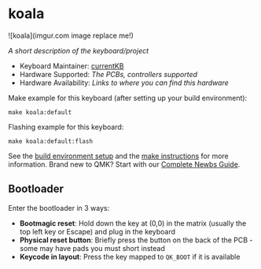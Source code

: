 # koala

![koala](imgur.com image replace me!)

*A short description of the keyboard/project*

* Keyboard Maintainer: [currentKB](https://github.com/currentKB)
* Hardware Supported: *The PCBs, controllers supported*
* Hardware Availability: *Links to where you can find this hardware*

Make example for this keyboard (after setting up your build environment):

    make koala:default

Flashing example for this keyboard:

    make koala:default:flash

See the [build environment setup](https://docs.qmk.fm/#/getting_started_build_tools) and the [make instructions](https://docs.qmk.fm/#/getting_started_make_guide) for more information. Brand new to QMK? Start with our [Complete Newbs Guide](https://docs.qmk.fm/#/newbs).

## Bootloader

Enter the bootloader in 3 ways:

* **Bootmagic reset**: Hold down the key at (0,0) in the matrix (usually the top left key or Escape) and plug in the keyboard
* **Physical reset button**: Briefly press the button on the back of the PCB - some may have pads you must short instead
* **Keycode in layout**: Press the key mapped to `QK_BOOT` if it is available
